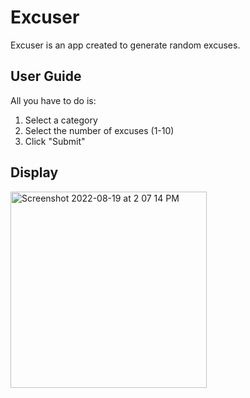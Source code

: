 # Excuser

Excuser is an app created to generate random excuses.

## User Guide

All you have to do is:
1. Select a category
2. Select the number of excuses (1-10)
3. Click "Submit"

## Display

<img width="314" alt="Screenshot 2022-08-19 at 2 07 14 PM" src="https://user-images.githubusercontent.com/77873928/185554099-fd539f0c-4941-4d90-88a4-af5b7d557d2e.png">
